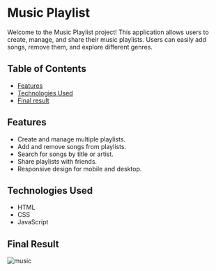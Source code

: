 # Music Playlist

Welcome to the Music Playlist project! This application allows users to create, manage, and share their music playlists. Users can easily add songs, remove them, and explore different genres.

## Table of Contents

- [Features](#features)
- [Technologies Used](#technologies-used)
- [Final result](#final-result)

## Features

- Create and manage multiple playlists.
- Add and remove songs from playlists.
- Search for songs by title or artist.
- Share playlists with friends.
- Responsive design for mobile and desktop.

## Technologies Used

- HTML
- CSS
- JavaScript


## Final Result

![music](https://github.com/user-attachments/assets/b1254b15-7b87-4ae3-bfe4-9f4fe5aa169a)
